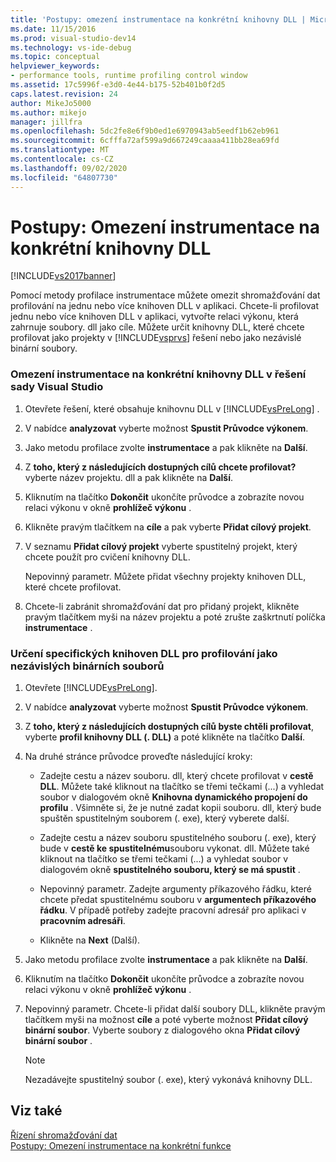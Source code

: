 ```yaml
---
title: 'Postupy: omezení instrumentace na konkrétní knihovny DLL | Microsoft Docs'
ms.date: 11/15/2016
ms.prod: visual-studio-dev14
ms.technology: vs-ide-debug
ms.topic: conceptual
helpviewer_keywords:
- performance tools, runtime profiling control window
ms.assetid: 17c5996f-e3d0-4e44-b175-52b401b0f2d5
caps.latest.revision: 24
author: MikeJo5000
ms.author: mikejo
manager: jillfra
ms.openlocfilehash: 5dc2fe8e6f9b0ed1e6970943ab5eedf1b62eb961
ms.sourcegitcommit: 6cfffa72af599a9d667249caaaa411bb28ea69fd
ms.translationtype: MT
ms.contentlocale: cs-CZ
ms.lasthandoff: 09/02/2020
ms.locfileid: "64807730"
---
```

# <a name="how-to-limit-instrumentation-to-specific-dlls"></a>Postupy: Omezení instrumentace na konkrétní knihovny DLL
[!INCLUDE[vs2017banner](../includes/vs2017banner.md)]

Pomocí metody profilace instrumentace můžete omezit shromažďování dat profilování na jednu nebo více knihoven DLL v aplikaci. Chcete-li profilovat jednu nebo více knihoven DLL v aplikaci, vytvořte relaci výkonu, která zahrnuje soubory. dll jako cíle. Můžete určit knihovny DLL, které chcete profilovat jako projekty v [!INCLUDE[vsprvs](../includes/vsprvs-md.md)] řešení nebo jako nezávislé binární soubory.  
  
### <a name="to-limit-instrumentation-to-specific-dlls-in-a-visual-studio-solution"></a>Omezení instrumentace na konkrétní knihovny DLL v řešení sady Visual Studio  
  
1. Otevřete řešení, které obsahuje knihovnu DLL v [!INCLUDE[vsPreLong](../includes/vsprelong-md.md)] .  
  
2. V nabídce **analyzovat** vyberte možnost **Spustit Průvodce výkonem**.  
  
3. Jako metodu profilace zvolte **instrumentace** a pak klikněte na **Další**.  
  
4. Z **toho, který z následujících dostupných cílů chcete profilovat?** vyberte název projektu. dll a pak klikněte na **Další**.  
  
5. Kliknutím na tlačítko **Dokončit** ukončíte průvodce a zobrazíte novou relaci výkonu v okně **prohlížeč výkonu** .  
  
6. Klikněte pravým tlačítkem na **cíle** a pak vyberte **Přidat cílový projekt**.  
  
7. V seznamu **Přidat cílový projekt** vyberte spustitelný projekt, který chcete použít pro cvičení knihovny DLL.  
  
     Nepovinný parametr. Můžete přidat všechny projekty knihoven DLL, které chcete profilovat.  
  
8. Chcete-li zabránit shromažďování dat pro přidaný projekt, klikněte pravým tlačítkem myši na název projektu a poté zrušte zaškrtnutí políčka **instrumentace** .  
  
### <a name="to-specify-specific-dlls-to-profile-as-independent-binaries"></a>Určení specifických knihoven DLL pro profilování jako nezávislých binárních souborů  
  
1. Otevřete [!INCLUDE[vsPreLong](../includes/vsprelong-md.md)].  
  
2. V nabídce **analyzovat** vyberte možnost **Spustit Průvodce výkonem**.  
  
3. Z **toho, který z následujících dostupných cílů byste chtěli profilovat**, vyberte **profil knihovny DLL (. DLL)** a poté klikněte na tlačítko **Další**.  
  
4. Na druhé stránce průvodce proveďte následující kroky:  
  
    - Zadejte cestu a název souboru. dll, který chcete profilovat v **cestě DLL**. Můžete také kliknout na tlačítko se třemi tečkami (...) a vyhledat soubor v dialogovém okně **Knihovna dynamického propojení do profilu** . Všimněte si, že je nutné zadat kopii souboru. dll, který bude spuštěn spustitelným souborem (. exe), který vyberete další.  
  
    - Zadejte cestu a název souboru spustitelného souboru (. exe), který bude v **cestě ke spustitelnému**souboru vykonat. dll. Můžete také kliknout na tlačítko se třemi tečkami (...) a vyhledat soubor v dialogovém okně **spustitelného souboru, který se má spustit** .  
  
    - Nepovinný parametr. Zadejte argumenty příkazového řádku, které chcete předat spustitelnému souboru v **argumentech příkazového řádku**. V případě potřeby zadejte pracovní adresář pro aplikaci v **pracovním adresáři**.  
  
    - Klikněte na **Next** (Další).  
  
5. Jako metodu profilace zvolte **instrumentace** a pak klikněte na **Další**.  
  
6. Kliknutím na tlačítko **Dokončit** ukončíte průvodce a zobrazíte novou relaci výkonu v okně **prohlížeč výkonu** .  
  
7. Nepovinný parametr. Chcete-li přidat další soubory DLL, klikněte pravým tlačítkem myši na možnost **cíle** a poté vyberte možnost **Přidat cílový binární soubor**. Vyberte soubory z dialogového okna **Přidat cílový binární soubor** .  
  
    > [!NOTE]
    > Nezadávejte spustitelný soubor (. exe), který vykonává knihovny DLL.  
  
## <a name="see-also"></a>Viz také  
 [Řízení shromažďování dat](../profiling/controlling-data-collection.md)   
 [Postupy: Omezení instrumentace na konkrétní funkce](../profiling/how-to-limit-instrumentation-to-specific-functions.md)
